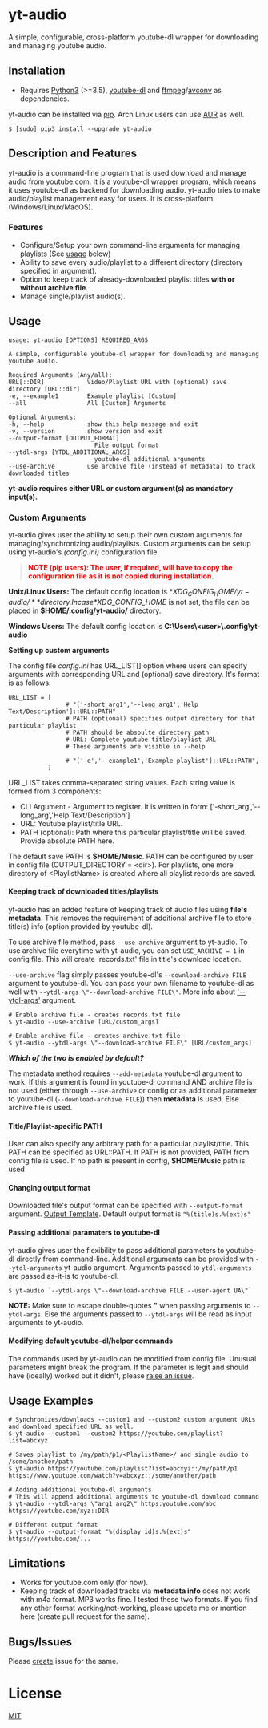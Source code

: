 # yt-audio
A simple, configurable, cross-platform youtube-dl wrapper for downloading and managing youtube audio.

## Installation
- Requires [Python3](https://www.python.org/downloads/) (>=3.5), [youtube-dl](https://github.com/ytdl-org/youtube-dl) and [ffmpeg](https://www.ffmpeg.org/)/[avconv](https://libav.org/) as dependencies.

yt-audio can be installed via [pip](pip_link_here). Arch Linux users can use [AUR](link) as well.

`$ [sudo] pip3 install --upgrade yt-audio`

## Description and Features
yt-audio is a command-line program that is used download and manage audio from youtube.com. It is a youtube-dl wrapper program, which means it uses youtube-dl as backend for downloading audio. yt-audio tries to make audio/playlist management easy for users. It is cross-platform (Windows/Linux/MacOS).

### Features
- Configure/Setup your own command-line arguments for managing playlists (See [usage](link) below)
- Ability to save every audio/playlist to a different directory (directory specified in argument).
- Option to keep track of already-downloaded playlist titles **with or without archive file**.
- Manage single/playlist audio(s).


## Usage
    usage: yt-audio [OPTIONS] REQUIRED_ARGS

    A simple, configurable youtube-dl wrapper for downloading and managing youtube audio.

    Required Arguments (Any/all):
    URL[::DIR]            Video/Playlist URL with (optional) save directory [URL::dir]
    -e, --example1        Example playlist [Custom]
    --all                 All [Custom] Arguments

    Optional Arguments:
    -h, --help            show this help message and exit
    -v, --version         show version and exit
    --output-format [OUTPUT_FORMAT]
                            File output format
    --ytdl-args [YTDL_ADDITIONAL_ARGS]
                            youtube-dl additional arguments
    --use-archive         use archive file (instead of metadata) to track downloaded titles

**yt-audio requires either URL or custom argument(s) as mandatory input(s).**

### Custom Arguments
yt-audio gives user the ability to setup their own custom arguments for managing/synchronizing audio/playlists. Custom arguments can be setup using yt-audio's *(config.ini)* configuration file.

> <span style="color:red">**NOTE (pip users): The user, if required, will have to copy the configuration file as it is not copied during installation.**</span>

**Unix/Linux Users:**
The default config location is **$XDG_CONFIG_HOME/yt-audio/** directory. In case *$XDG_CONFIG_HOME* is not set, the file can be placed in **$HOME/.config/yt-audio/** directory.

**Windows Users:** The default config location is **C:\\Users\\\<user>\\.config\\yt-audio**

**Setting up custom arguments**

The config file *config.ini* has URL_LIST[] option where users can specify arguments with corresponding URL and (optional) save directory. It's format is as follows:

    URL_LIST = [
                    # "['-short_arg1','--long_arg1','Help Text/Description']::URL::PATH"
                    # PATH (optional) specifies output directory for that particular playlist
                    # PATH should be absoulte directory path
                    # URL: Complete youtube title/playlist URL
                    # These arguments are visible in --help

                    # "['-e','--example1','Example playlist']::URL::PATH",
               ]

URL_LIST takes comma-separated string values. Each string value is formed from 3 components:

- CLI Argument - Argument to register. It is written in form: ['-short_arg','--long_arg','Help Text/Description']
- URL: Youtube playlist/title URL.
- PATH (optional): Path where this particular playlist/title will be saved. Provide absolute PATH here.

The default save PATH is **$HOME/Music**.  PATH can be configured by user in config file (OUTPUT_DIRECTORY = \<dir>). For playlists, one more directory of \<PlaylistName> is created where all playlist records are saved.

#### Keeping track of downloaded titles/playlists
yt-audio has an added feature of keeping track of audio files using **file's metadata**. This removes the requirement of additional archive file to store title(s) info (option provided by youtube-dl).

To use archive file method, pass `--use-archive` argument to yt-audio. To use archive file everytime with yt-audio, you can set `USE_ARCHIVE = 1` in config file. This will create 'records.txt' file in title's download location.

`--use-archive` flag simply passes youtube-dl's `--download-archive FILE` argument to youtube-dl. You can pass your own filename to youtube-dl as well with `--ytdl-args \"--download-archive FILE\"`. More info about ['--ytdl-args']() argument.

    # Enable archive file - creates records.txt file
    $ yt-audio --use-archive [URL/custom_args]

    # Enable archive file - creates archive.txt file
    $ yt-audio --ytdl-args \"--download-archive FILE\" [URL/custom_args]

_**Which of the two is enabled by default?**_

The metadata method requires `--add-metadata` youtube-dl argument to work. If this argument is found in youtube-dl command AND archive file is not used (either through `--use-archive` or config or as additional parameter to youtube-dl (`--download-archive FILE`)) then **metadata** is used. Else archive file is used.


#### Title/Playlist-specific PATH
User can also specify any arbitrary path for a particular playlist/title. This PATH can be specified as URL::PATH. If PATH is not provided, PATH from config file is used. If no path is present in config, **$HOME/Music** path is used

#### Changing output format
Downloaded file's output format can be specified with `--output-format` argument. [Output Template](https://github.com/ytdl-org/youtube-dl/blob/master/README.md#output-template). Default output format is `"%(title)s.%(ext)s"`

#### Passing additional paramaters to youtube-dl
yt-audio gives user the flexibility to pass additional parameters to youtube-dl directly from command-line. Additional arguments can be provided with `--ytdl-arguments` yt-audio argument. Arguments passed to `ytdl-arguments` are passed as-it-is to youtube-dl.

    $ yt-audio `--ytdl-args \"--download-archive FILE --user-agent UA\"`

**NOTE:** Make sure to escape double-quotes **"** when passing arguments to `--ytdl-args`. Else the arguments passed to `--ytdl-args` will be read as input arguments to yt-audio.

#### Modifying default youtube-dl/helper commands
The commands used by yt-audio can be modified from config file. Unusual parameters might break the program. If the parameter is legit and should have (ideally) worked but it didn't, please [raise an issue](https://github.com/pseudoroot/yt-audio/issues/new).

## Usage Examples

    # Synchronizes/downloads --custom1 and --custom2 custom argument URLs and download specified URL as well.
    $ yt-audio --custom1 --custom2 https://youtube.com/playlist?list=abcxyz

    # Saves playlist to /my/path/p1/<PlaylistName>/ and single audio to /some/another/path
    $ yt-audio https://youtube.com/playlist?list=abcxyz::/my/path/p1 https://www.youtube.com/watch?v=abcxyz::/some/another/path

    # Adding additional youtube-dl arguments
    # This will append additional arguments to youtube-dl download command
    $ yt-audio --ytdl-args \"arg1 arg2\" https:youtube.com/abc https://youtube.com/xyz::DIR

    # Different output format
    $ yt-audio --output-format "%(display_id)s.%(ext)s" https://youtube.com/...

## Limitations
- Works for youtube.com only (for now).
- Keeping track of downloaded tracks via **metadata info** does not work with m4a format. MP3 works fine. I tested these two formats. If you find any other format working/not-working, please update me or mention here (create pull request for the same).

## Bugs/Issues
Please [create](https://github.com/pseudoroot/yt-audio/issues/new) issue for the same.

# License
[MIT](https://github.com/pseudoroot/yt-audio/blob/master/LICENSE)